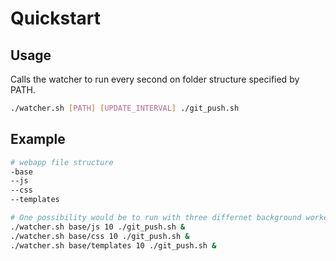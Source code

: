 # Quickstart

## Usage

Calls the watcher to run every second on folder structure specified by PATH.

```bash
./watcher.sh [PATH] [UPDATE_INTERVAL] ./git_push.sh
```

## Example

```bash
# webapp file structure
-base
--js
--css
--templates
```

```bash
# One possibility would be to run with three differnet background workers
./watcher.sh base/js 10 ./git_push.sh &
./watcher.sh base/css 10 ./git_push.sh &
./watcher.sh base/templates 10 ./git_push.sh &
```
